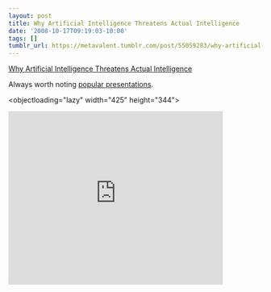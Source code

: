 ```yaml
---
layout: post
title: Why Artificial Intelligence Threatens Actual Intelligence
date: '2008-10-17T09:19:03-10:00'
tags: []
tumblr_url: https://metavalent.tumblr.com/post/55059283/why-artificial-intelligence-threatens-actual
---
```

[Why Artificial Intelligence Threatens Actual Intelligence](http://metavalent.com/?p=943)  

Always worth noting [popular presentations](http://www.popsci.com/abby-seiff/article/2008-09/video-why-artificial-intelligence-threatens-actual-intelligence).

<objectloading="lazy" width="425" height="344"><param name="movie" value="http://www.youtube.com/v/CNdAIPoh8a4&amp;color1=0xb1b1b1&amp;color2=0xcfcfcf&amp;fs=1">
<param name="allowFullScreen" value="true">
<embed src="http://www.youtube.com/v/CNdAIPoh8a4&amp;color1=0xb1b1b1&amp;color2=0xcfcfcf&amp;fs=1" type="application/x-shockwave-flash" allowfullscreen="true"loading="lazy" width="425" height="344"></embed></object>
